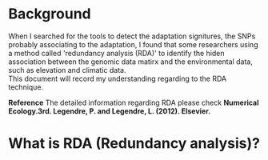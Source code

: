 # Background
When I searched for the tools to detect the adaptation signitures, the SNPs probably associating to the adaptation, I found that some researchers using a method called 'redundancy analysis (RDA)' to identify the hiden association between the genomic data matirx and the environmental data, such as elevation and climatic data.  
This document will record my understanding regarding to the RDA technique.  

**Reference**
The detailed information regarding RDA please check **Numerical Ecology.3rd. Legendre, P. and Legendre, L. (2012).  Elsevier.**
# What is RDA (Redundancy analysis)?

